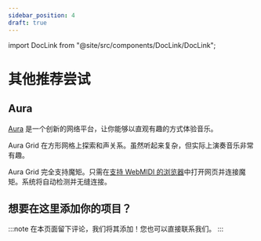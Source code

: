 ```yaml
---
sidebar_position: 4
draft: true
---
```


import DocLink from "@site/src/components/DocLink/DocLink";

# 其他推荐尝试

## Aura

<!-- idea: proper image showcasing what it does -->

[Aura](https://aura.town) 是一个创新的网络平台，让你能够以直观有趣的方式体验音乐。

Aura Grid 在方形网格上探索和声关系。虽然听起来复杂，但实际上演奏音乐非常有趣。

Aura Grid 完全支持魔矩。只需在[支持 WebMIDI 的浏览器](https://developer.mozilla.org/en-US/docs/Web/API/MIDIAccess#Browser_compatibility)中打开网页并连接魔矩。系统将自动检测并无缝连接。

## 想要在这里添加你的项目？

:::note
在本页面留下评论，我们将其添加！您也可以<DocLink to="/docs/Support/ConnectWithUs">直接联系我们</DocLink>。
:::